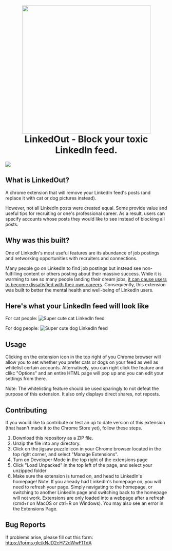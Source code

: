 <h1 align="center">
  <a href="#"><img src="https://i.imgur.com/7rHvy0H.png" width="400"></a>
  <br>
  LinkedOut - Block your toxic LinkedIn feed.
  <br>
</h1>

<div><a href="https://chrome.google.com/webstore/detail/linkedout/fhmicjpcahmejkghojeafikfhlmkchpi" target="_blank"><img src="https://i.imgur.com/wupL5fG.png"></a></div>

## What is LinkedOut?
A chrome extension that will remove your LinkedIn feed's posts (and replace it with cat or dog pictures instead).

However, not all LinkedIn posts were created equal. Some provide value and useful tips for recruiting or one's professional career. As a result, users can specify accounts whose posts they would like to see instead of blocking all posts.  

## Why was this built?
One of LinkedIn's most useful features are its abundance of job postings and networking opportunities with recruiters and connections.

Many people go on LinkedIn to find job postings but instead see non-fulfilling content or others posting about their massive success. While it is warming to see so many people landing their dream jobs, [it can cause users to become dissatisfied with their own careers](https://bit.ly/2WW1cZk).
Consequently, this extension was built to better the mental health and well-being of LinkedIn users.
## Here's what your LinkedIn feed will look like
For cat people:
![Super cute cat LinkedIn feed](https://i.imgur.com/SWXYr6m.jpg)

For dog people:
![Super cute dog LinkedIn feed](https://i.imgur.com/GzmJ10v.jpg)

## Usage
Clicking on the extension icon in the top right of you Chrome browser will allow you to set whether you prefer cats or dogs on your feed as well as whitelist certain accounts. Alternatively, you can right click the feature and clikc "Options" and an entire HTML page will pop up and you can edit your settings from there.

Note: The whitelisting feature should be used sparingly to not defeat the purpose of this extension. It also only displays direct shares, not reposts.
## Contributing
If you would like to contribute or test an up to date version of this extension (that hasn't made it to the Chrome Store yet), follow these steps.
1. Download this repository as a ZIP file.
2. Unzip the file into any directory.
3. Click on the jigsaw puzzle icon in your Chrome browser located in the top right corner, and select "Manage Extensions".
4. Turn on Developer Mode in the top right of the extensions page
5. Click "Load Unpacked" in the top left of the page, and select your unzipped folder
6. Make sure the extension is turned on, and head to LinkedIn's homepage!
Note: If you already had LinkedIn's homepage on, you will need to refresh your page. Simply navigating to the homepage, or switching to another LinkedIn page and switching back to the homepage will not work. Extensions are only loaded into a webpage after a refresh (cmd+r on MacOS or ctrl+R on Windows). You may also see an error in the Extensions Page.
## Bug Reports
If problems arise, please fill out this form: https://forms.gle/kNJD2cH72dWwF1TdA
